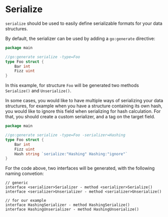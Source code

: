 Serialize
===
`serialize` should be used to easily define serializable formats for your data structures.

By default, the serializer can be used by adding a `go:generate` directive:
```go
package main

//go:generate serialize -type=Foo
type Foo struct {
    Bar int
    Fizz uint
} 
``` 
In this example, for structure `Foo` will be generated two methods `Serialize()` and `Unserialize()`.

In some cases, you would like to have multiple ways of serializing your data structures, for example when you have a structure
containing its own hash, you would like to ignore this field when serializing for hash calculation.
For that, you should create a custom serializer, and a tag on the target field.
```go
package main

//go:generate serialize -type=Foo -serializer=Hashing
type Foo struct {
    Bar int
    Fizz uint
    Hash string `serialize:"Hashing" Hashing:"ignore"`
} 
```
For the code above, two interfaces will be generated, with the following naming convetion:
```
// generic
interface <serializer>Serializer - method <serializer>Serialize()
interface <serializer>Unserializer - method <serializer>Unserialize()

// for our example
interface HashingSerializer - method HashingSerialize()
interface HashingUnserializer - method HashingUnserialize()
```